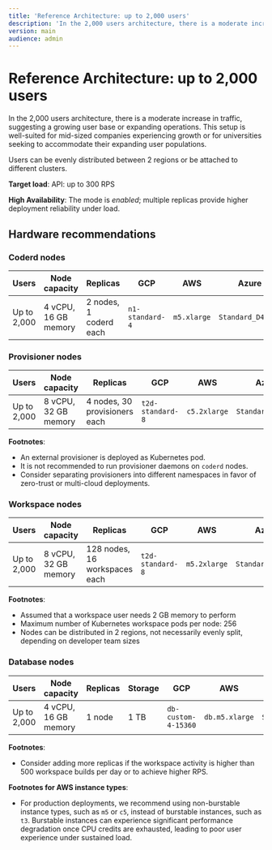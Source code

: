 ```yaml
---
title: 'Reference Architecture: up to 2,000 users'
description: 'In the 2,000 users architecture, there is a moderate increase in traffic,'
version: main
audience: admin
---
```

# Reference Architecture: up to 2,000 users

In the 2,000 users architecture, there is a moderate increase in traffic,
suggesting a growing user base or expanding operations. This setup is
well-suited for mid-sized companies experiencing growth or for universities
seeking to accommodate their expanding user populations.

Users can be evenly distributed between 2 regions or be attached to different
clusters.

**Target load**: API: up to 300 RPS

**High Availability**: The mode is _enabled_; multiple replicas provide higher
deployment reliability under load.

## Hardware recommendations

### Coderd nodes

| Users       | Node capacity        | Replicas               | GCP             | AWS         | Azure             |
|-------------|----------------------|------------------------|-----------------|-------------|-------------------|
| Up to 2,000 | 4 vCPU, 16 GB memory | 2 nodes, 1 coderd each | `n1-standard-4` | `m5.xlarge` | `Standard_D4s_v3` |

### Provisioner nodes

| Users       | Node capacity        | Replicas                      | GCP              | AWS          | Azure             |
|-------------|----------------------|-------------------------------|------------------|--------------|-------------------|
| Up to 2,000 | 8 vCPU, 32 GB memory | 4 nodes, 30 provisioners each | `t2d-standard-8` | `c5.2xlarge` | `Standard_D8s_v3` |

**Footnotes**:

- An external provisioner is deployed as Kubernetes pod.
- It is not recommended to run provisioner daemons on `coderd` nodes.
- Consider separating provisioners into different namespaces in favor of
  zero-trust or multi-cloud deployments.

### Workspace nodes

| Users       | Node capacity        | Replicas                      | GCP              | AWS          | Azure             |
|-------------|----------------------|-------------------------------|------------------|--------------|-------------------|
| Up to 2,000 | 8 vCPU, 32 GB memory | 128 nodes, 16 workspaces each | `t2d-standard-8` | `m5.2xlarge` | `Standard_D8s_v3` |

**Footnotes**:

- Assumed that a workspace user needs 2 GB memory to perform
- Maximum number of Kubernetes workspace pods per node: 256
- Nodes can be distributed in 2 regions, not necessarily evenly split, depending
  on developer team sizes

### Database nodes

| Users       | Node capacity        | Replicas | Storage | GCP                 | AWS            | Azure             |
|-------------|----------------------|----------|---------|---------------------|----------------|-------------------|
| Up to 2,000 | 4 vCPU, 16 GB memory | 1 node   | 1 TB    | `db-custom-4-15360` | `db.m5.xlarge` | `Standard_D4s_v3` |

**Footnotes**:

- Consider adding more replicas if the workspace activity is higher than 500
  workspace builds per day or to achieve higher RPS.

**Footnotes for AWS instance types**:

- For production deployments, we recommend using non-burstable instance types,
  such as `m5` or `c5`, instead of burstable instances, such as `t3`.
  Burstable instances can experience significant performance degradation once
  CPU credits are exhausted, leading to poor user experience under sustained load.
